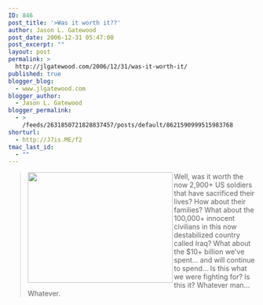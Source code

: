 ```yaml
---
ID: 846
post_title: '>Was it worth it??'
author: Jason L. Gatewood
post_date: 2006-12-31 05:47:00
post_excerpt: ""
layout: post
permalink: >
  http://jlgatewood.com/2006/12/31/was-it-worth-it/
published: true
blogger_blog:
  - www.jlgatewood.com
blogger_author:
  - Jason L. Gatewood
blogger_permalink:
  - >
    /feeds/2631850721828837457/posts/default/8621590999515983768
shorturl:
  - http://J7is.ME/f2
tmac_last_id:
  - ""
---
```

><img height="225" src="http://www.theonion.com/content/files/images/onion_news400.jpg" width="295" align="left" /> Well, was it worth the now 2,900+ US soldiers that have sacrificed their lives? How about their families? What about the 100,000+ innocent civilians in this now destabilized country called Iraq? What about the $10+ billion we've spent... and will continue to spend... Is this what we were fighting for? Is this it? Whatever man... Whatever.